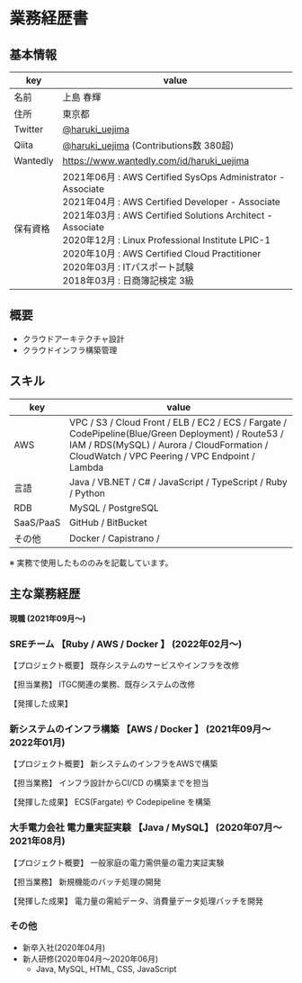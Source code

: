 # 業務経歴書

## 基本情報

|key|value|
|----|----|
|名前|上島 春輝|
|住所|東京都|
|Twitter|[@haruki_uejima](https://twitter.com/haruki_uejima)|
|Qiita|[@haruki_uejima](https://qiita.com/haruki_uejima) (Contributions数 380超)|
|Wantedly|https://www.wantedly.com/id/haruki_uejima|
|保有資格|2021年06月 : AWS Certified SysOps Administrator - Associate<br/>2021年04月 : AWS Certified Developer - Associate<br/>2021年03月 : AWS Certified Solutions Architect - Associate<br/>2020年12月 : Linux Professional Institute LPIC-1<br/>2020年10月 : AWS Certified Cloud Practitioner<br/>2020年03月 : ITパスポート試験<br/>2018年03月 : 日商簿記検定 3級|

## 概要
- クラウドアーキテクチャ設計
- クラウドインフラ構築管理

## スキル
|key|value|
|----|----|
|AWS| VPC / S3 / Cloud Front / ELB / EC2 / ECS / Fargate / CodePipeline(Blue/Green Deployment) / Route53 / IAM / RDS(MySQL) / Aurora / CloudFormation / CloudWatch / VPC Peering / VPC Endpoint / Lambda|
|言語|Java / VB.NET / C# / JavaScript / TypeScript / Ruby / Python
|RDB|MySQL / PostgreSQL
|SaaS/PaaS|GitHub / BitBucket|
|その他|Docker / Capistrano / |

※ 実務で使用したもののみを記載しています。

## 主な業務経歴
#### 現職 (2021年09月〜)
### SREチーム 【Ruby / AWS / Docker 】 (2022年02月〜)
【プロジェクト概要】 既存システムのサービスやインフラを改修

【担当業務】 ITGC関連の業務、既存システムの改修

【発揮した成果】


### 新システムのインフラ構築 【AWS / Docker 】 (2021年09月〜2022年01月)
【プロジェクト概要】 新システムのインフラをAWSで構築

【担当業務】 インフラ設計からCI/CD の構築までを担当

【発揮した成果】 ECS(Fargate) や Codepipeline を構築


### 大手電力会社 電力量実証実験 【Java / MySQL】 (2020年07月〜2021年08月)
【プロジェクト概要】 一般家庭の電力需供量の電力実証実験

【担当業務】 新規機能のバッチ処理の開発

【発揮した成果】 電力量の需給データ、消費量データ処理バッチを開発

### その他
- 新卒入社(2020年04月)
- 新人研修(2020年04月〜2020年06月)
    - Java, MySQL, HTML, CSS, JavaScript
